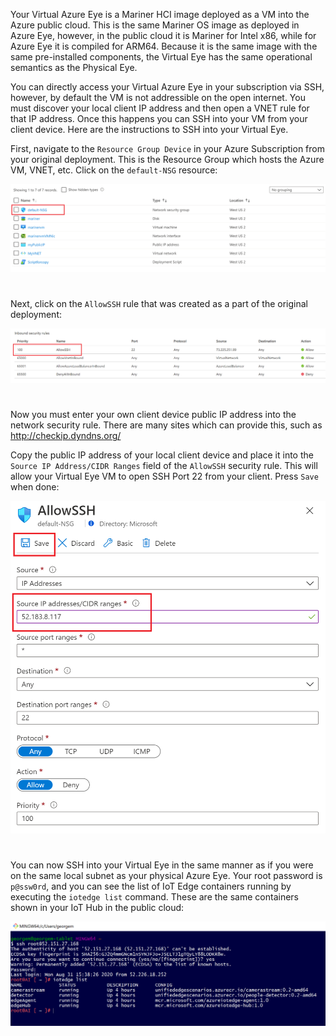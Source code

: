 Your Virtual Azure Eye is a Mariner HCI image deployed as a VM into the Azure public cloud. This is the  same Mariner OS image as deployed in Azure Eye, however, in the public cloud it is Mariner for Intel x86, while for Azure Eye it is compiled for ARM64. Because it is the same image with the same pre-installed components, the Virtual Eye has the same operational semantics as the Physical Eye.


You can directly access your Virtual Azure Eye in your subscription via SSH, however, by default the VM is not addressible on the open internet.  You must discover your local client IP address and then open a VNET rule for that IP address.  Once this happens you can SSH into your VM from your client device.  Here are the instructions to SSH into your Virtual Eye.


First, navigate to the `Resource Group Device` in your Azure Subscription from your original deployment. This is the Resource Group which hosts the Azure VM, VNET, etc. Click on the `default-NSG` resource:

![Eye VM](/images/NSG.png)

#

Next, click on the `AllowSSH` rule that was created as a part of the original deployment:

![Eye VM](/images/Allow-SSH.PNG)

#

Now you must enter your own client device public IP address into the network security rule. There are many sites which can provide this, such as http://checkip.dyndns.org/

Copy the public IP address of your local client device and place it into the `Source IP Address/CIDR Ranges` field of the `AllowSSH` security rule. This will allow your Virtual Eye VM to open SSH Port 22 from your client.  Press `Save` when done:

![Eye VM](/images/Allow-SSH-Rule.PNG)

#

You can now SSH into your Virtual Eye in the same manner as if you were on the same local subnet as your physical Azure Eye.  Your root password is `p@ssw0rd`, and you can see the list of IoT Edge containers running by executing the `iotedge list` command.  These are the same containers shown in your IoT Hub in the public cloud:

![Eye VM](/images/SSH-Bash.PNG)

